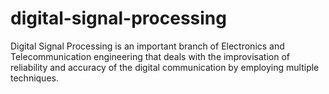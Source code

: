 # digital-signal-processing

Digital Signal Processing is an important branch of Electronics and Telecommunication engineering that deals with the improvisation of reliability and accuracy of the digital communication by employing multiple techniques.


